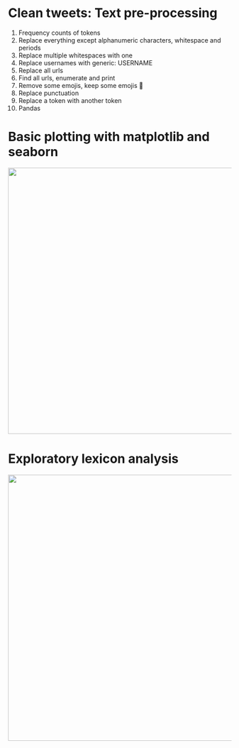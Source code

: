 # Clean tweets: Text pre-processing

1. Frequency counts of tokens
2. Replace everything except alphanumeric characters, whitespace and periods
3. Replace multiple whitespaces with one
4. Replace usernames with generic: USERNAME
5. Replace all urls
6. Find all urls, enumerate and print
7. Remove some emojis, keep some emojis 🤣
8. Replace punctuation
9. Replace a token with another token
10. Pandas

# Basic plotting with matplotlib and seaborn

<p align="left">
  <img src="https://github.com/suzana-ilic/misc/blob/master/images/plots.png" width="600"></p>

# Exploratory lexicon analysis

<p align="left">
  <img src="https://github.com/suzana-ilic/misc/blob/master/images/lexicon.png" width="600"></p>
